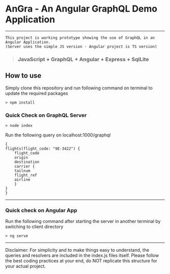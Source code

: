 # AnGra - An Angular GraphQL Demo Application

---

    This project is working prototype showing the use of GraphQL in an Angular Application.
    (Server uses the simple JS version - Angular project is TS version)

> ### JavaScript + GraphQL + Angular + Express + SqlLite

## How to use

Simply clone this repository and run following command on terminal to update the required packages

    > npm install

### Quick Check on GraphQL Server

    > node index


Run the following query on localhost:1000/graphql

    {
    flights(flight_code: "9E-3422") {
        flight_code
        origin
        destination
        carrier {
        tailnum
        flight_ref
        airline
        }
    }
    }

---

### Quick check on Angular App

Run the following command after starting the server in another terminal by switching to client directory

    > ng serve


---

Disclaimer:
For simplicity and to make things easy to understand, the queries and resolvers are included in the index.js files itself. Please follow the best coding practices at your end, do NOT replicate this structure for your actual project.

